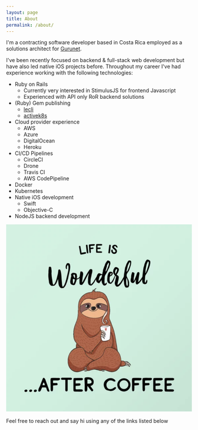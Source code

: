 ```yaml
---
layout: page
title: About
permalink: /about/
---
```


I'm a contracting software developer based in Costa Rica employed as a solutions architect for [Gurunet](http://gurunet.biz/).

I've been recently focused on backend & full-stack web development but have also led native iOS projects before. Throughout my career I've had experience working with the following technologies:

 * Ruby on Rails
    * Currently very interested in StimulusJS for frontend Javascript
    * Experienced with API only RoR backend solutions
 * (Ruby) Gem publishing
    * [lecli](https://rubygems.org/gems/lecli)
    * [activek8s](https://rubygems.org/gems/activek8s)
 * Cloud provider experience
    * AWS
    * Azure
    * DigitalOcean
    * Heroku
 * CI/CD Pipelines
    * CircleCI
    * Drone
    * Travis CI
    * AWS CodePipeline
 * Docker
 * Kubernetes
 * Native iOS development
    * Swift
    * Objective-C
 * NodeJS backend development

 ![Coffee Sloth](/assets/coffee-sloth.png "Coffee Sloth")

Feel free to reach out and say hi using any of the links listed below
